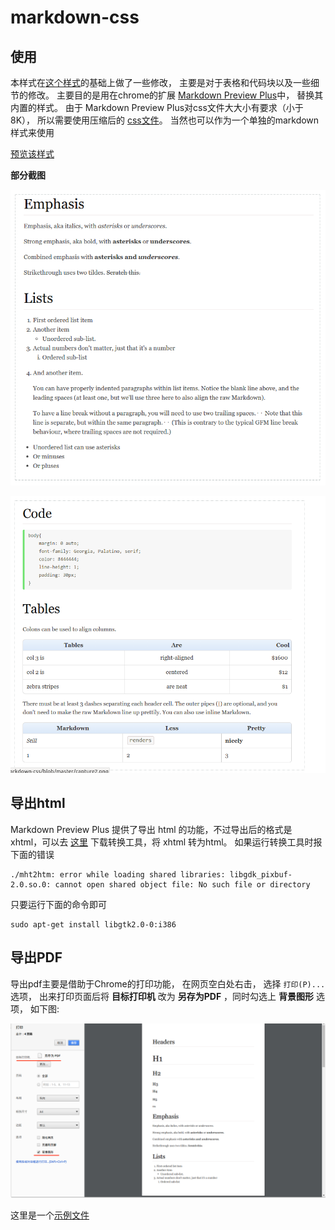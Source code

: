 # markdown-css

## 使用
本样式在[这个样式](https://bitbucket.org/kevinburke/markdowncss)的基础上做了一些修改， 主要是对于表格和代码块以及一些细节的修改。 主要目的是用在chrome的扩展 [Markdown Preview Plus](https://chrome.google.com/webstore/detail/markdown-preview-plus/febilkbfcbhebfnokafefeacimjdckgl?utm_source=chrome-app-launcher-info-dialog)中， 替换其内置的样式。 由于 Markdown Preview Plus对css文件大大小有要求（小于8K）， 所以需要使用压缩后的 [css文件](markdown.min.css)。 当然也可以作为一个单独的markdown样式来使用

[预览该样式](http://zhangjikai.com/markdown-css/)  
  
**部分截图**

![](capture1.png)  

![](capture2.png)

## 导出html
Markdown Preview Plus 提供了导出 html 的功能，不过导出后的格式是 xhtml，可以去 [这里](https://sourceforge.net/projects/mht2htm/?source=typ_redirect) 下载转换工具，将 xhtml 转为html。 如果运行转换工具时报下面的错误
```
./mht2htm: error while loading shared libraries: libgdk_pixbuf-2.0.so.0: cannot open shared object file: No such file or directory
```
只要运行下面的命令即可
```
sudo apt-get install libgtk2.0-0:i386
```

## 导出PDF
导出pdf主要是借助于Chrome的打印功能， 在网页空白处右击， 选择 `打印(P)...` 选项， 出来打印页面后将 **目标打印机** 改为 **另存为PDF** ，同时勾选上 **背景图形** 选项， 如下图:  
  
![](export_pdf.png)

这里是一个[示例文件](sample.pdf)  

